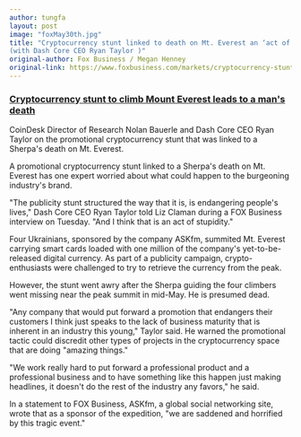 ```yaml
---
author: tungfa
layout: post
image: "foxMay30th.jpg"
title: "Cryptocurrency stunt linked to death on Mt. Everest an ‘act of stupidity’
(with Dash Core CEO Ryan Taylor )"
original-author: Fox Business / Megan Henney
original-link: https://www.foxbusiness.com/markets/cryptocurrency-stunt-linked-to-death-on-mt-everest-an-act-of-stupidity
---
```



### [Cryptocurrency stunt to climb Mount Everest leads to a man's death](http://video.foxbusiness.com/v/5791109673001)

CoinDesk Director of Research Nolan Bauerle and Dash Core CEO Ryan Taylor on the promotional cryptocurrency stunt that was linked to a Sherpa's death on Mt. Everest.

A promotional cryptocurrency stunt linked to a Sherpa's death on Mt. Everest has one expert worried about what could happen to the burgeoning industry's brand.

"The publicity stunt structured the way that it is, is endangering people's lives," Dash Core CEO Ryan Taylor told Liz Claman during a FOX Business interview on Tuesday. "And I think that is an act of stupidity."

Four Ukrainians, sponsored by the company ASKfm, summited Mt. Everest carrying smart cards loaded with one million of the company's yet-to-be-released digital currency. As part of a publicity campaign, crypto-enthusiasts were challenged to try to retrieve the currency from the peak.

However, the stunt went awry after the Sherpa guiding the four climbers went missing near the peak summit in mid-May. He is presumed dead.

"Any company that would put forward a promotion that endangers their customers I think just speaks to the lack of business maturity that is inherent in an industry this young," Taylor said. He warned the promotional tactic could discredit other types of projects in the cryptocurrency space that are doing "amazing things."

"We work really hard to put forward a professional product and a professional business and to have something like this happen just making headlines, it doesn't do the rest of the industry any favors," he said.

In a statement to FOX Business, ASKfm, a global social networking site, wrote that as a sponsor of the expedition, "we are saddened and horrified by this tragic event."

